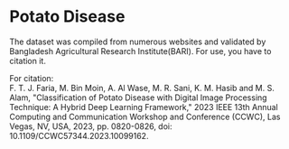 # Potato Disease
The dataset was compiled from numerous websites and validated by Bangladesh Agricultural Research Institute(BARI).
For use, you have to citation it.

For citation:   
F. T. J. Faria, M. Bin Moin, A. Al Wase, M. R. Sani, K. M. Hasib and M. S. Alam, "Classification of Potato Disease with Digital Image Processing Technique: A Hybrid Deep Learning Framework," 2023 IEEE 13th Annual Computing and Communication Workshop and Conference (CCWC), Las Vegas, NV, USA, 2023, pp. 0820-0826, doi: 10.1109/CCWC57344.2023.10099162.
